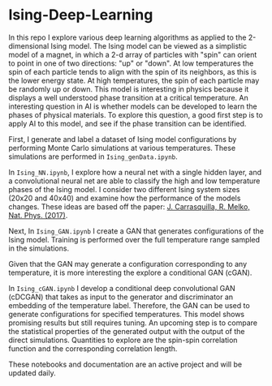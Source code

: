 # Ising-Deep-Learning
In this repo I explore various deep learning algorithms as applied to the 2-dimensional Ising model. The Ising model can be viewed as a simplistic model of a magnet, in which a 2-d array of particles with "spin" can orient to point in one of two directions: "up" or "down". At low temperatures the spin of each particle tends to align with the spin of its neighbors, as this is the lower energy state. At high temperatures, the spin of each particle may be randomly up or down. This model is interesting in physics because it displays a well understood phase transition at a critical temperature. An interesting question in AI is whether models can be developed to learn the phases of physical materials. To explore this question, a good first step is to apply AI to this model, and see if the phase transition can be identified. 

First, I generate and label a dataset of Ising model configurations by performing Monte Carlo simulations at various temperatures.
These simulations are performed in ```Ising_genData.ipynb```.

In ```Ising_NN.ipynb```, I explore how a neural net with a single hidden layer, and a convolutional neural net are able to classify the high and low temperature phases of the Ising model. I consider two different Ising system sizes (20x20 and 40x40) and examine how the performance of the models changes. These ideas are based off the paper: [J. Carrasquilla, R. Melko, Nat. Phys. (2017)][example].

  [example]: https://www.nature.com/articles/nphys4035

Next, In ```Ising_GAN.ipynb``` I create a GAN that generates configurations of the Ising model. Training is performed over the full temperature range sampled in the simulations.

Given that the GAN may generate a configuration corresponding to any temperature, it is more interesting the explore a conditional GAN (cGAN).

In ```Ising_cGAN.ipynb``` I develop a conditional deep convolutional GAN (cDCGAN) that takes as input to the generator and discriminator an embedding of the temperature label. Therefore, the GAN can be used to generate configurations for specified temperatures. This model shows promising results but still requires tuning. An upcoming step is to compare the statistical properties of the generated output with the output of the direct simulations. Quantities to explore are the spin-spin correlation function and the corresponding correlation length.

These notebooks and documentation are an active project and will be updated daily.
